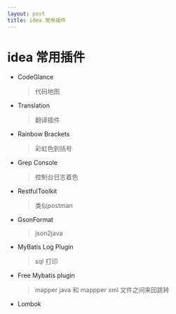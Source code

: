 ```yaml
---
layout: post
title: idea 常用插件
---
```

# idea 常用插件

- CodeGlance
  >代码地图

- Translation
  >翻译插件

- Rainbow Brackets
  > 彩虹色到括号

- Grep Console
  > 控制台日志着色

- RestfulToolkit
  > 类似postman

- GsonFormat
  > json2java

- MyBatis Log Plugin
  > sql 打印

- Free Mybatis plugin
  > mapper java 和 mappper xml 文件之间来回跳转

- Lombok
